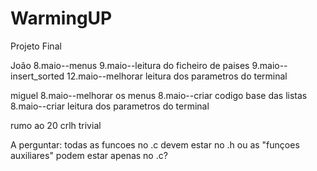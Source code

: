 # WarmingUP
Projeto Final


João
8.maio--menus
9.maio--leitura do ficheiro de paises
9.maio--insert_sorted
12.maio--melhorar leitura dos parametros do terminal

miguel
8.maio--melhorar os menus
8.maio--criar codigo base das listas
8.maio--criar leitura dos parametros do terminal

rumo ao 20 crlh
trivial


A perguntar:
    todas as funcoes no .c devem estar no .h ou as "funçoes auxiliares" podem estar apenas no .c?

